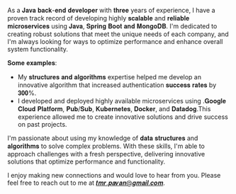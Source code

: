 As a 𝐉𝐚𝐯𝐚 𝐛𝐚𝐜𝐤-𝐞𝐧𝐝 𝐝𝐞𝐯𝐞𝐥𝐨𝐩𝐞𝐫 with 𝐭𝐡𝐫𝐞𝐞 years of experience, I have a proven track record of developing highly 𝐬𝐜𝐚𝐥𝐚𝐛𝐥𝐞 and 𝐫𝐞𝐥𝐢𝐚𝐛𝐥𝐞 𝐦𝐢𝐜𝐫𝐨𝐬𝐞𝐫𝐯𝐢𝐜𝐞𝐬 using 𝐉𝐚𝐯𝐚, 𝐒𝐩𝐫𝐢𝐧𝐠 𝐁𝐨𝐨𝐭
𝐚𝐧𝐝 𝐌𝐨𝐧𝐠𝐨𝐃𝐁. I'm dedicated to creating robust solutions that meet the unique needs of each company, and I'm always looking for ways to optimize performance and enhance overall system functionality.

𝐒𝐨𝐦𝐞 𝐞𝐱𝐚𝐦𝐩𝐥𝐞𝐬:    
- My 𝐬𝐭𝐫𝐮𝐜𝐭𝐮𝐫𝐞𝐬 𝐚𝐧𝐝 𝐚𝐥𝐠𝐨𝐫𝐢𝐭𝐡𝐦𝐬 expertise helped me develop an innovative algorithm that increased authentication 𝐬𝐮𝐜𝐜𝐞𝐬𝐬 𝐫𝐚𝐭𝐞𝐬 by 𝟑𝟎𝟎%.
- I developed and deployed highly available microservices using .𝐆𝐨𝐨𝐠𝐥𝐞 𝐂𝐥𝐨𝐮𝐝 𝐏𝐥𝐚𝐭𝐟𝐨𝐫𝐦, 𝐏𝐮𝐛/𝐒𝐮𝐛, 𝐊𝐮𝐛𝐞𝐫𝐧𝐞𝐭𝐞𝐬, 𝐃𝐨𝐜𝐤𝐞𝐫, and 𝐃𝐚𝐭𝐚𝐝𝐨𝐠.This experience allowed me to create innovative solutions and drive success on past projects.

I'm passionate about using my knowledge of 𝐝𝐚𝐭𝐚 𝐬𝐭𝐫𝐮𝐜𝐭𝐮𝐫𝐞𝐬 and 𝐚𝐥𝐠𝐨𝐫𝐢𝐭𝐡𝐦𝐬 to solve complex problems. With these skills, I'm able to approach challenges with a fresh perspective, delivering innovative solutions that optimize performance and functionality.

I enjoy making new connections and would love to hear from you. Please feel free to reach out to me at 𝒕𝒎𝒓.𝒑𝒂𝒗𝒂𝒏@𝒈𝒎𝒂𝒊𝒍.𝒄𝒐𝒎.
